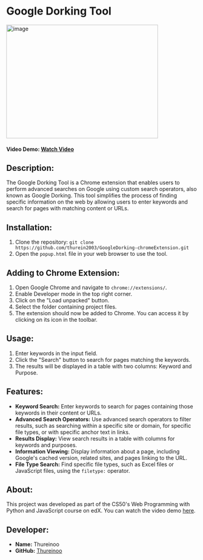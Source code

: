 # Google Dorking Tool
<img src="https://github.com/thurein2003/GoogleDorking-chromeExtension/assets/105615488/e232edcb-3efc-431e-95cc-4a1210a90a82" alt="image" width="400" height="300">

#### Video Demo: [Watch Video](https://youtu.be/MBUkXWVR51I)

## Description:
The Google Dorking Tool is a Chrome extension that enables users to perform advanced searches on Google using custom search operators, also known as Google Dorking. This tool simplifies the process of finding specific information on the web by allowing users to enter keywords and search for pages with matching content or URLs.

## Installation:
1. Clone the repository: `git clone https://github.com/thurein2003/GoogleDorking-chromeExtension.git`
2. Open the `popup.html` file in your web browser to use the tool.

## Adding to Chrome Extension:
1. Open Google Chrome and navigate to `chrome://extensions/`.
2. Enable Developer mode in the top right corner.
3. Click on the "Load unpacked" button.
4. Select the folder containing project files.
5. The extension should now be added to Chrome. You can access it by clicking on its icon in the toolbar.

## Usage:
1. Enter keywords in the input field.
2. Click the "Search" button to search for pages matching the keywords.
3. The results will be displayed in a table with two columns: Keyword and Purpose.

## Features:
- **Keyword Search:** Enter keywords to search for pages containing those keywords in their content or URLs.
- **Advanced Search Operators:** Use advanced search operators to filter results, such as searching within a specific site or domain, for specific file types, or with specific anchor text in links.
- **Results Display:** View search results in a table with columns for keywords and purposes.
- **Information Viewing:** Display information about a page, including Google's cached version, related sites, and pages linking to the URL.
- **File Type Search:** Find specific file types, such as Excel files or JavaScript files, using the `filetype:` operator.

## About:
This project was developed as part of the CS50's Web Programming with Python and JavaScript course on edX. You can watch the video demo [here](https://youtu.be/MBUkXWVR51I).

## Developer:
- **Name:** Thureinoo
- **GitHub:** [Thureinoo](https://github.com/thurein2003)
